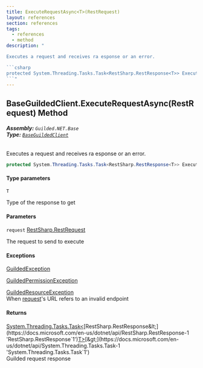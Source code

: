 ```yaml
---
title: ExecuteRequestAsync<T>(RestRequest)
layout: references
section: references
tags:
  - references
  - method
description: "

Executes a request and receives ra esponse or an error.

```csharp
protected System.Threading.Tasks.Task<RestSharp.RestResponse<T>> ExecuteRequestAsync<T>(RestSharp.RestRequest request);
```"
---
```


## BaseGuildedClient.ExecuteRequestAsync<T>(RestRequest) Method
###### **Assembly:** `Guilded.NET.Base`<br/>**Type:** [`BaseGuildedClient`](BaseGuildedClient 'Guilded.NET.Base.BaseGuildedClient')

Executes a request and receives ra esponse or an error.

```csharp
protected System.Threading.Tasks.Task<RestSharp.RestResponse<T>> ExecuteRequestAsync<T>(RestSharp.RestRequest request);
```
#### Type parameters

<a name='Guilded.NET.Base.BaseGuildedClient.ExecuteRequestAsync_T_(RestSharp.RestRequest).T'></a>

`T`

Type of the response to get
#### Parameters

<a name='Guilded.NET.Base.BaseGuildedClient.ExecuteRequestAsync_T_(RestSharp.RestRequest).request'></a>

`request` [RestSharp.RestRequest](https://docs.microsoft.com/en-us/dotnet/api/RestSharp.RestRequest 'RestSharp.RestRequest')

The request to send to execute

#### Exceptions

[GuildedException](GuildedException 'Guilded.NET.Base.GuildedException')

[GuildedPermissionException](GuildedPermissionException 'Guilded.NET.Base.GuildedPermissionException')

[GuildedResourceException](GuildedResourceException 'Guilded.NET.Base.GuildedResourceException')  
When [request](BaseGuildedClient.ExecuteRequestAsync_T_(RestRequest)#Guilded.NET.Base.BaseGuildedClient.ExecuteRequestAsync_T_(RestSharp.RestRequest).request 'Guilded.NET.Base.BaseGuildedClient.ExecuteRequestAsync<T>(RestSharp.RestRequest).request')'s URL refers to an invalid endpoint

#### Returns
[System.Threading.Tasks.Task&lt;](https://docs.microsoft.com/en-us/dotnet/api/System.Threading.Tasks.Task-1 'System.Threading.Tasks.Task`1')[RestSharp.RestResponse&lt;](https://docs.microsoft.com/en-us/dotnet/api/RestSharp.RestResponse-1 'RestSharp.RestResponse`1')[T](BaseGuildedClient.ExecuteRequestAsync_T_(RestRequest)#Guilded.NET.Base.BaseGuildedClient.ExecuteRequestAsync_T_(RestSharp.RestRequest).T 'Guilded.NET.Base.BaseGuildedClient.ExecuteRequestAsync<T>(RestSharp.RestRequest).T')[&gt;](https://docs.microsoft.com/en-us/dotnet/api/RestSharp.RestResponse-1 'RestSharp.RestResponse`1')[&gt;](https://docs.microsoft.com/en-us/dotnet/api/System.Threading.Tasks.Task-1 'System.Threading.Tasks.Task`1')  
Guilded request response
